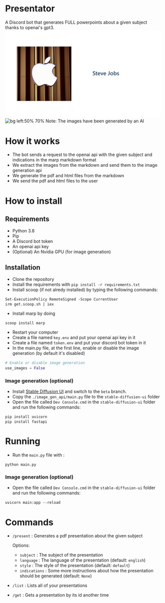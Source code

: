 # Presentator
 A Discord bot that generates FULL powerpoints about a given subject thanks to openai's gpt3.
 ![](./examples/steve-jobs/Steve-Jobs-1.png)
 ![bg left:50% 70%](https://raw.githubusercontent.com/Paillat-dev/presentator/main/examples/python/the-python-programming-language-1.png)
 Note: The images have been generated by an AI
 
# How it works
- The bot sends a request to the openai api with the given subject and indications in the marp markdown format
- We extract the images from the markdown and send them to the image generation api
- We generate the pdf and html files from the markdown
- We send the pdf and html files to the user

# How to install
## Requirements
- Python 3.8
- Pip
- A Discord bot token
- An openai api key
- (Optional) An Nvidia GPU (for image generation)

## Installation
- Clone the repository
- Install the requirements with 
`pip install -r requirements.txt`
- Install scoop (if not alredy installed) by typing the following commands:
```
Set-ExecutionPolicy RemoteSigned -Scope CurrentUser
irm get.scoop.sh | iex
```
- Install marp by doing
```
scoop install marp
```
- Restart your computer
- Create a file named `key.env` and put your openai api key in it
- Create a file named `token.env` and put your discord bot token in it
- In the main.py file, at the first line, enable or disable the image generation (by default it's disabled)
```python
# Enable or disable image generation
use_images = False
```

### Image generation (optional)
- Install [Stable Diffusion UI](https://github.com/cmdr2/stable-diffusion-ui) and switch to the `beta` branch.
- Copy the `./image_gen_api/main.py` file to the `stable-diffusion-ui` folder
- Open the file called `Dev Console.cmd` in the `stable-diffusion-ui` folder and run the following commands:
```
pip install uvicorn
pip install fastapi
```

# Running
- Run the `main.py` file with :
```
python main.py
```

### Image generation (optional)
- Open the file called `Dev Console.cmd` in the `stable-diffusion-ui` folder and run the following commands:
```
uvicorn main:app --reload
```

# Commands
- `/present` : Generates a pdf presentation about the given subject
  
   Options:
    - `subject` : The subject of the presentation
    - `language` : The language of the presentation (default: `english`)
    - `style` : The style of the presentation (default: `default`)
    - `indications` : Some more instructions about how the presentation should be generated (default: `None`)
- `/list` : Lists all of your presentations
- `/get` : Gets a presentation by its id another time
